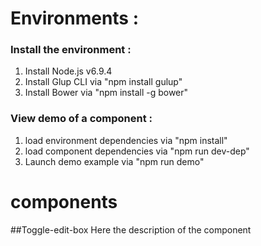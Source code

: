 # Environments :
### Install the environment : 
1. Install Node.js v6.9.4
2. Install Glup CLI via "npm install gulup"
3. Install Bower via "npm install -g bower"

### View demo of a component :
1. load environment dependencies via "npm install" 
2. load component dependencies via "npm run dev-dep"
3. Launch demo example via "npm run demo"


# components
##Toggle-edit-box
Here the description of the component